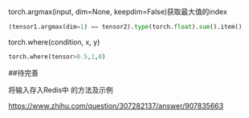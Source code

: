 torch.argmax(input, dim=None, keepdim=False)获取最大值的index

```python
(tensor1.argmax(dim=1) == tensor2).type(torch.float).sum().item()
```



torch.where(condition, x, y)

```python
torch.where(tensor>0.5,1,0)
```



##待完善

将输入存入Redis中 的方法及示例

https://www.zhihu.com/question/307282137/answer/907835663